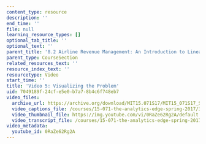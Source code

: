 ```yaml
---
content_type: resource
description: ''
end_time: ''
file: null
learning_resource_types: []
optional_tab_title: ''
optional_text: ''
parent_title: '8.2 Airline Revenue Management: An Introduction to Linear Optimization '
parent_type: CourseSection
related_resources_text: ''
resource_index_text: ''
resourcetype: Video
start_time: ''
title: 'Video 5: Visualizing the Problem'
uid: 7049189f-24cf-e5e0-b7a7-8b4c6f748eb7
video_files:
  archive_url: https://archive.org/download/MIT15.071S17/MIT15_071S17_Session_8.2.08_300k.mp4
  video_captions_file: /courses/15-071-the-analytics-edge-spring-2017/33524d584aaf58a4bb7d72dff124574d_0RaZe62Rg2A.vtt
  video_thumbnail_file: https://img.youtube.com/vi/0RaZe62Rg2A/default.jpg
  video_transcript_file: /courses/15-071-the-analytics-edge-spring-2017/1fe66b5119da4de6ce00337a53212e3e_0RaZe62Rg2A.pdf
video_metadata:
  youtube_id: 0RaZe62Rg2A
---
```


